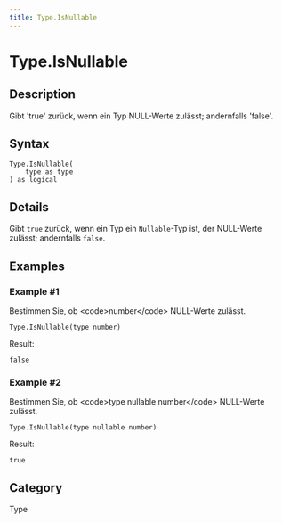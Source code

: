 ```yaml
---
title: Type.IsNullable
---
```


# Type.IsNullable


## Description

Gibt &#39;true&#39; zurück, wenn ein Typ NULL-Werte zulässt; andernfalls &#39;false&#39;.


## Syntax

```powerquery
Type.IsNullable(
    type as type
) as logical
```


## Details

Gibt <code>true</code> zurück, wenn ein Typ ein <code>Nullable</code>-Typ ist, der NULL-Werte zulässt; andernfalls <code>false</code>.


## Examples

### Example #1 
Bestimmen Sie, ob &lt;code&gt;number&lt;/code&gt; NULL-Werte zulässt.
```powerquery
Type.IsNullable(type number)
```

Result: 
```powerquery
false
```


### Example #2 
Bestimmen Sie, ob &lt;code&gt;type nullable number&lt;/code&gt; NULL-Werte zulässt.
```powerquery
Type.IsNullable(type nullable number)
```

Result: 
```powerquery
true
```




## Category
Type
